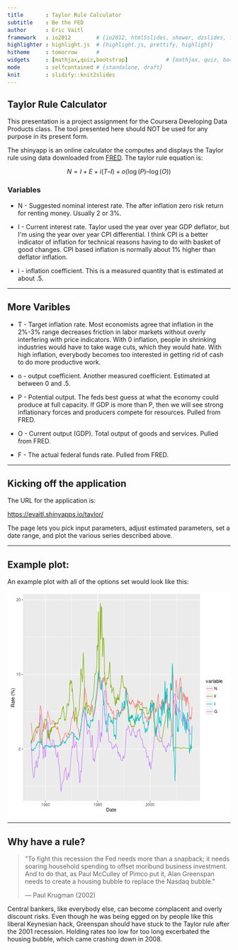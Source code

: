 ```yaml
---
title       : Taylor Rule Calculator
subtitle    : Be the FED
author      : Eric Vaitl
framework   : io2012        # {io2012, html5slides, shower, dzslides, ...}
highlighter : highlight.js  # {highlight.js, prettify, highlight}
hitheme     : tomorrow      # 
widgets     : [mathjax,quiz,bootstrap]            # {mathjax, quiz, bootstrap}
mode        : selfcontained # {standalone, draft}
knit        : slidify::knit2slides
---
```


## Taylor Rule Calculator

This presentation is a project assignment for the Coursera Developing Data Products class. The tool presented here should NOT be used for any purpose in its present form. 

The shinyapp is an online calculator the computes and displays the Taylor rule using data downloaded from [FRED](https://fred.stlouisfed.org/). The taylor rule equation is: 

$$  N = I + E + i(T – I) + o(\log(P) – \log(O)) $$


### Variables 
* N - Suggested nominal interest rate. The after inflation zero risk return for renting money. Usually 2 or 3%. 

* I - Current interest rate. Taylor used the year over year GDP deflator, but I'm using the year over year CPI differential. I think CPI is a better indicator of inflation for technical reasons having to do with basket of good changes. CPI based inflation is normally about 1% higher than deflator inflation. 

* i - inflation coefficient. This is a measured quantity that is estimated at about .5. 

---
## More Varibles

* T - Target inflation rate. Most economists agree that inflation in the 2%-3% range decreases friction in labor markets without overly interfering with price indicators. With 0 inflation, people in shrinking industries would have to take wage cuts, which they would hate. With high inflation, everybody becomes too interested in getting rid of cash to do more productive work. 

* o - output coefficient. Another measured coefficient. Estimated at between 0 and .5.

* P - Potential output. The feds best guess at what the economy could produce at full capacity. If GDP is more than P, then we will see strong inflationary forces and producers compete for resources. Pulled from FRED.  

* O - Current output (GDP).  Total output of goods and services.  Pulled from FRED. 

* F - The actual federal funds rate. Pulled from FRED. 

---
## Kicking off the application 

The URL for the application is: 

https://evaitl.shinyapps.io/taylor/

The page lets you pick input parameters, adjust estimated parameters, set a date range, and plot the various series described above. 

--- 
## Example plot:
An example plot with all of the options set would look like this: 

![plot of chunk unnamed-chunk-1](assets/fig/unnamed-chunk-1-1.png)

---
## Why have a rule?

> "To fight this recession the Fed needs more than a snapback; it
> needs soaring household spending to offset moribund business
> investment. And to do that, as Paul McCulley of Pimco put it, Alan
> Greenspan needs to create a housing bubble to replace the Nasdaq
> bubble."
> 
> — Paul Krugman (2002)

Central bankers, like everybody else, can become complacent and overly discount risks. Even though he was being egged on by people like this liberal Keynesian hack, Greenspan should have stuck to the Taylor rule after the 2001 recession. Holding rates too low for too long excerbated the housing bubble, which came crashing down in 2008. 



